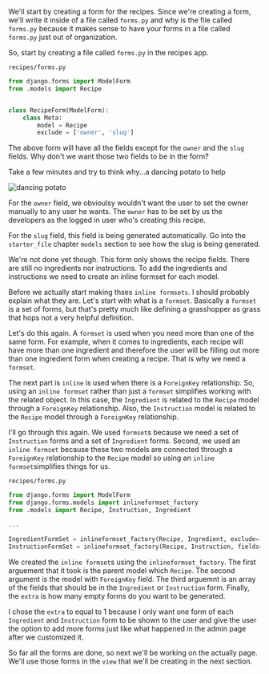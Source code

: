 We'll start by creating a form for the recipes. Since we're creating a form, we'll write it inside of a file called `forms.py` and why is the file called `forms.py` because it makes sense to have your forms in a file called `forms.py` just out of organization.


So, start by creating a file called `forms.py` in the recipes app.


`recipes/forms.py`
```python
from django.forms import ModelForm
from .models import Recipe


class RecipeForm(ModelForm):
	class Meta:
		model = Recipe
		exclude = ['owner', 'slug']

```

The above form will have all the fields except for the `owner` and the `slug` fields. Why don't we want those two fields to be in the form?

Take a few minutes and try to think why...a dancing potato to help

![dancing potato](https://media1.tenor.com/images/61497871ab091f01703a3f1a624fb3c4/tenor.gif?itemid=11684043)


For the `owner` field, we obvioulsy wouldn't want the user to set the owner manually to any user he wants. The `owner` has to be set by us the developers as the logged in user who's creating this recipe.

For the `slug` field, this field is being generated automatically. Go into the `starter_file` chapter `models` section to see how the slug is being generated.


We're not done yet though. This form only shows the recipe fields. There are still no ingredients nor instructions. To add the ingredients and instructions we need to create an inline formset for each model. 

Before we actually start making thses `inline formsets`. I should probably explain what they are. Let's start with what is a `formset`. Basically a `formset` is a set of forms, but that's pretty much like defining a grasshopper as grass that hops not a very helpful definition.


Let's do this again. A `formset` is used when you need more than one of the same form. For example, when it comes to ingredients, each recipe will have more than one ingredient and therefore the user will be filling out more than one ingredient form when creating a recipe. That is why we need a `formset`.

The next part is `inline` is used when there is a `ForeignKey` relationship. So, using an `inline formset` rather than just a `formset` simplifies working with the related object. In this case, the `Ingredient` is related to the `Recipe` model through a `ForeignKey` relationship. Also, the `Instruction` model is related to the `Recipe` model through a `ForeignKey` relationship. 

I'll go through this again. We used `formset`s because we need a set of `Instruction` forms and a set of `Ingredient` forms. Second, we used an `inline formset` because these two models are connected through a `ForeignKey` relationship to the `Recipe` model so using an `inline formset`simplifies things for us.


`recipes/forms.py`
```python
from django.forms import ModelForm
from django.forms.models import inlineformset_factory
from .models import Recipe, Instruction, Ingredient

...

IngredientFormSet = inlineformset_factory(Recipe, Ingredient, exclude=['recipe'], extra=1)
InstructionFormSet = inlineformset_factory(Recipe, Instruction, fields=['description'], extra=1)
```

We created the `inline formset`s using the `inlineformset_factory`. The first arguement that it took is the parent model which `Recipe`. The second argument is the model with `ForeignKey` field. The third arguemnt is an array of the fields that should be in the `Ingredient` or `Instruction` form. Finally, the `extra` is how many empty forms do you want to be generated.

I chose the `extra` to equal to 1 because I only want one form of each `Ingredient` and `Instruction` form to be shown to the user and give the user the option to add more forms just like what happened in the admin page after we customized it.

So far all the forms are done, so next we'll be working on the actually page. We'll use those forms in the `view` that we'll be creating in the next section.
